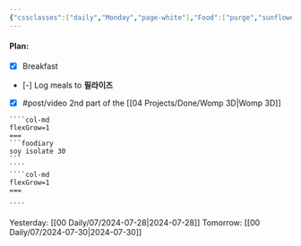 ```yaml
---
{"cssclasses":["daily","Monday","page-white"],"Food":["purge","sunflower protein","egg"],"diet":false,"cals":false,"date":"2024-07-29","share":true,"dg-publish":true,"permalink":"/00-daily/07/2024-07-29/","contentClasses":"daily Monday page-white","dgPassFrontmatter":true,"noteIcon":"","created":"2025-01-21T01:20:16.216+10:00","updated":"2025-01-21T15:25:26.465+10:00"}
---
```


#### Plan:
- [x] Breakfast
- [-] Log meals to **필라이즈**
- [x] #post/video 2nd part of the [[04 Projects/Done/Womp 3D\|Womp 3D]]
`````col
````col-md
flexGrow=1
===
```foodiary 
soy isolate 30
```
````
````col-md
flexGrow=1
===

````
`````
Yesterday: [[00 Daily/07/2024-07-28\|2024-07-28]]
Tomorrow: [[00 Daily/07/2024-07-30\|2024-07-30]]